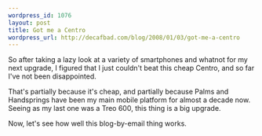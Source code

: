 ```yaml
--- 
wordpress_id: 1076
layout: post
title: Got me a Centro
wordpress_url: http://decafbad.com/blog/2008/01/03/got-me-a-centro
---
```

So after taking a lazy look at a variety of smartphones and whatnot for my next upgrade, I figured that I just couldn't beat this cheap Centro, and so far I've not been disappointed.

That's partially because it's cheap, and partially because Palms and Handsprings have been my main mobile platform for almost a decade now.  Seeing as my last one was a Treo 600, this thing is a big upgrade.

Now, let's see how well this blog-by-email thing works.
